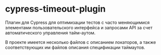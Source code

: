 # cypress-timeout-plugin
Плагин для Cypress для оптимизации тестов с часто меняющимися элементами пользовательского интерфейса и запросами API за счет автоматического управления тайм-аутом.

В проекте имеется несколько файлов с описанием локаторов, а также соответствующих им файлов описания спецификации таймаутов.



